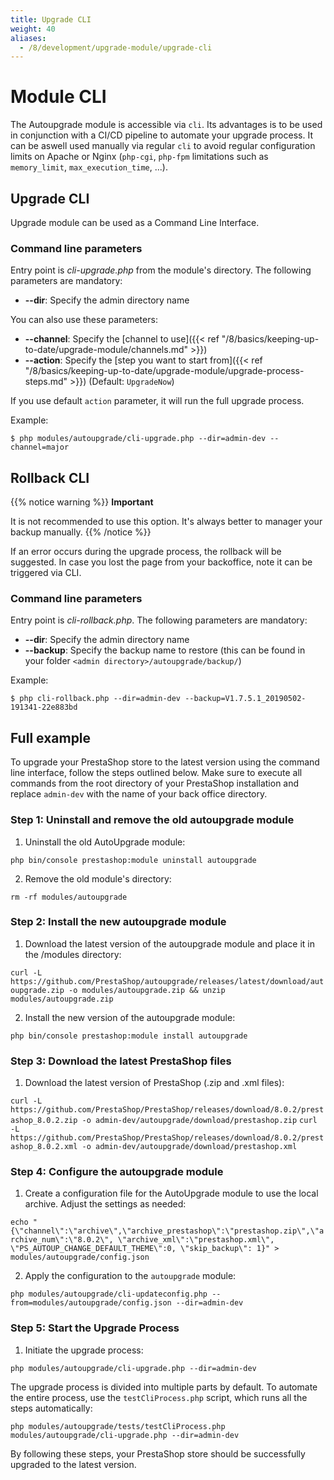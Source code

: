 ```yaml
---
title: Upgrade CLI
weight: 40
aliases:
  - /8/development/upgrade-module/upgrade-cli
---
```


# Module CLI

The Autoupgrade module is accessible via `cli`. Its advantages is to be used in conjunction with a CI/CD pipeline to automate your upgrade process. 
It can be aswell used manually via regular `cli` to avoid regular configuration limits on Apache or Nginx (`php-cgi`, `php-fpm` limitations such as `memory_limit`, `max_execution_time`, ...). 

## Upgrade CLI

Upgrade module can be used as a Command Line Interface.

### Command line parameters

Entry point is *cli-upgrade.php* from the module's directory.
The following parameters are mandatory:

* **--dir**: Specify the admin directory name

You can also use these parameters:

* **--channel**: Specify the [channel to use]({{< ref "/8/basics/keeping-up-to-date/upgrade-module/channels.md" >}})
* **--action**: Specify the [step you want to start from]({{< ref "/8/basics/keeping-up-to-date/upgrade-module/upgrade-process-steps.md" >}}) (Default: `UpgradeNow`)

If you use default `action` parameter, it will run the full upgrade process.

Example:

```
$ php modules/autoupgrade/cli-upgrade.php --dir=admin-dev --channel=major
```

## Rollback CLI

{{% notice warning %}}
**Important**

It is not recommended to use this option. It's always better to manager your backup manually.
{{% /notice %}} 

If an error occurs during the upgrade process, the rollback will be suggested.
In case you lost the page from your backoffice, note it can be triggered via CLI.

### Command line parameters

Entry point is *cli-rollback.php*.
The following parameters are mandatory:

* **--dir**: Specify the admin directory name
* **--backup**: Specify the backup name to restore (this can be found in your folder `<admin directory>/autoupgrade/backup/`)

Example:

```
$ php cli-rollback.php --dir=admin-dev --backup=V1.7.5.1_20190502-191341-22e883bd
```

## Full example

To upgrade your PrestaShop store to the latest version using the command line interface, follow the steps outlined below. Make sure to execute all commands from the root directory of your PrestaShop installation and replace `admin-dev` with the name of your back office directory.

### Step 1: Uninstall and remove the old autoupgrade module

1. Uninstall the old AutoUpgrade module:

`php bin/console prestashop:module uninstall autoupgrade`

2. Remove the old module's directory:

`rm -rf modules/autoupgrade`

### Step 2: Install the new autoupgrade module

1. Download the latest version of the autoupgrade module and place it in the /modules directory:

`curl -L  https://github.com/PrestaShop/autoupgrade/releases/latest/download/autoupgrade.zip -o modules/autoupgrade.zip && unzip modules/autoupgrade.zip`

2. Install the new version of the autoupgrade module:

`php bin/console prestashop:module install autoupgrade`

### Step 3: Download the latest PrestaShop files

1. Download the latest version of PrestaShop (.zip and .xml files):

`curl -L https://github.com/PrestaShop/PrestaShop/releases/download/8.0.2/prestashop_8.0.2.zip -o admin-dev/autoupgrade/download/prestashop.zip`
`curl -L https://github.com/PrestaShop/PrestaShop/releases/download/8.0.2/prestashop_8.0.2.xml -o admin-dev/autoupgrade/download/prestashop.xml`

### Step 4: Configure the autoupgrade module

1. Create a configuration file for the AutoUpgrade module to use the local archive. Adjust the settings as needed:

`echo "{\"channel\":\"archive\",\"archive_prestashop\":\"prestashop.zip\",\"archive_num\":\"8.0.2\", \"archive_xml\":\"prestashop.xml\", \"PS_AUTOUP_CHANGE_DEFAULT_THEME\":0, \"skip_backup\": 1}" > modules/autoupgrade/config.json`


2. Apply the configuration to the `autoupgrade` module:

`php modules/autoupgrade/cli-updateconfig.php --from=modules/autoupgrade/config.json --dir=admin-dev`

### Step 5: Start the Upgrade Process


1. Initiate the upgrade process:

`php modules/autoupgrade/cli-upgrade.php --dir=admin-dev`

The upgrade process is divided into multiple parts by default. To automate the entire process, use the `testCliProcess.php` script, which runs all the steps automatically:

`php modules/autoupgrade/tests/testCliProcess.php modules/autoupgrade/cli-upgrade.php --dir=admin-dev`

By following these steps, your PrestaShop store should be successfully upgraded to the latest version.